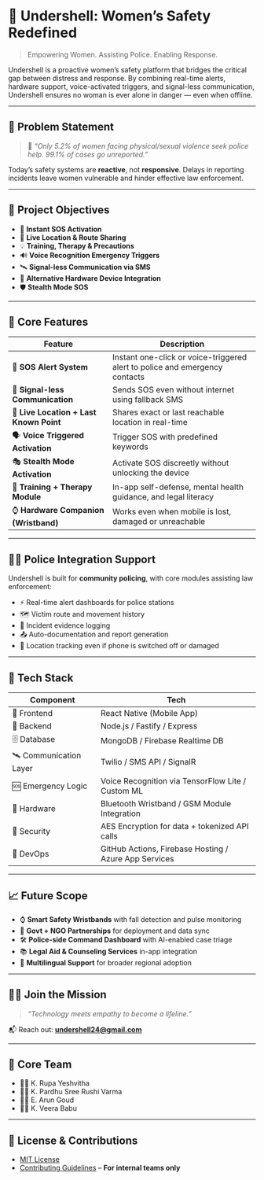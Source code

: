 
# 🚨 Undershell: Women’s Safety Redefined

> Empowering Women. Assisting Police. Enabling Response.

Undershell is a proactive women’s safety platform that bridges the critical gap between distress and response. By combining real-time alerts, hardware support, voice-activated triggers, and signal-less communication, Undershell ensures no woman is ever alone in danger — even when offline.

---

## 📌 Problem Statement

> 💬 _“Only 5.2% of women facing physical/sexual violence seek police help. 99.1% of cases go unreported.”_

Today’s safety systems are **reactive**, not **responsive**. Delays in reporting incidents leave women vulnerable and hinder effective law enforcement.

---

## 🎯 Project Objectives

- 🔴 **Instant SOS Activation**
- 📍 **Live Location & Route Sharing**
- 💡 **Training, Therapy & Precautions**
- 🔊 **Voice Recognition Emergency Triggers**
- 🛰️ **Signal-less Communication via SMS**
- 📲 **Alternative Hardware Device Integration**
- 🛡️ **Stealth Mode SOS**

---

## 🔧 Core Features

| Feature | Description |
|--------|-------------|
| 🔔 **SOS Alert System** | Instant one-click or voice-triggered alert to police and emergency contacts |
| 📶 **Signal-less Communication** | Sends SOS even without internet using fallback SMS |
| 📡 **Live Location + Last Known Point** | Shares exact or last reachable location in real-time |
| 🗣️ **Voice Triggered Activation** | Trigger SOS with predefined keywords |
| 🎭 **Stealth Mode Activation** | Activate SOS discreetly without unlocking the device |
| 🧠 **Training + Therapy Module** | In-app self-defense, mental health guidance, and legal literacy |
| ⌚ **Hardware Companion (Wristband)** | Works even when mobile is lost, damaged or unreachable |

---

## 👮‍♀️ Police Integration Support

Undershell is built for **community policing**, with core modules assisting law enforcement:

- ⚡ Real-time alert dashboards for police stations
- 🗺️ Victim route and movement history
- 🧾 Incident evidence logging
- 📤 Auto-documentation and report generation
- 📴 Location tracking even if phone is switched off or damaged

---

## 🧪 Tech Stack

| Component | Tech |
|----------|------|
| 🧠 Frontend | React Native (Mobile App) |
| 🧰 Backend | Node.js / Fastify / Express |
| 🗄️ Database | MongoDB / Firebase Realtime DB |
| 🛰️ Communication Layer | Twilio / SMS API / SignalR |
| 🆘 Emergency Logic | Voice Recognition via TensorFlow Lite / Custom ML |
| 📡 Hardware | Bluetooth Wristband / GSM Module Integration |
| 🔐 Security | AES Encryption for data + tokenized API calls |
| 🚀 DevOps | GitHub Actions, Firebase Hosting / Azure App Services |

---

## 📈 Future Scope

- ⌚ **Smart Safety Wristbands** with fall detection and pulse monitoring
- 🤝 **Govt + NGO Partnerships** for deployment and data sync
- 🛠️ **Police-side Command Dashboard** with AI-enabled case triage
- 📚 **Legal Aid & Counseling Services** in-app integration
- 💬 **Multilingual Support** for broader regional adoption

---

## 🙋‍♀️ Join the Mission

> _“Technology meets empathy to become a lifeline.”_

📬 Reach out: **undershell24@gmail.com**  

---

## 👥 Core Team

- 👩‍💻 K. Rupa Yeshvitha
- 🧑‍💻 K. Pardhu Sree Rushi Varma
- 👨‍🔧 E. Arun Goud
- 👨‍💼 K. Veera Babu

---

## 📜 License & Contributions

- [MIT License](./LICENSE)
- [Contributing Guidelines](./CONTRIBUTING.md) – **For internal teams only**

